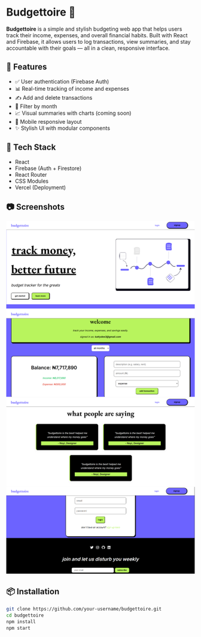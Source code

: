 # Budgettoire 💸

**Budgettoire** is a simple and stylish budgeting web app that helps users track their income, expenses, and overall financial habits. Built with React and Firebase, it allows users to log transactions, view summaries, and stay accountable with their goals — all in a clean, responsive interface.

## 🌟 Features

- ✅ User authentication (Firebase Auth)
- 📊 Real-time tracking of income and expenses
- ✍️ Add and delete transactions
- 📅 Filter by month
- 📈 Visual summaries with charts (coming soon)
- 📱 Mobile responsive layout
- ✨ Stylish UI with modular components

## 🚀 Tech Stack

- React
- Firebase (Auth + Firestore)
- React Router
- CSS Modules
- Vercel (Deployment)

## 📷 Screenshots

![homepage preview](./screenshots/homepage.png)
![dashboard preview](./screenshots/dashboard.png)
![testimonial preview](./screenshots/testimonials.png)
![footer preview](./screenshots/footer.png)

## 📦 Installation

```bash
git clone https://github.com/your-username/budgettoire.git
cd budgettoire
npm install
npm start

